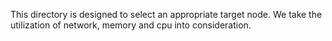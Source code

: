 This directory is designed to select an appropriate target node.
We take the utilization of network, memory and cpu into consideration.